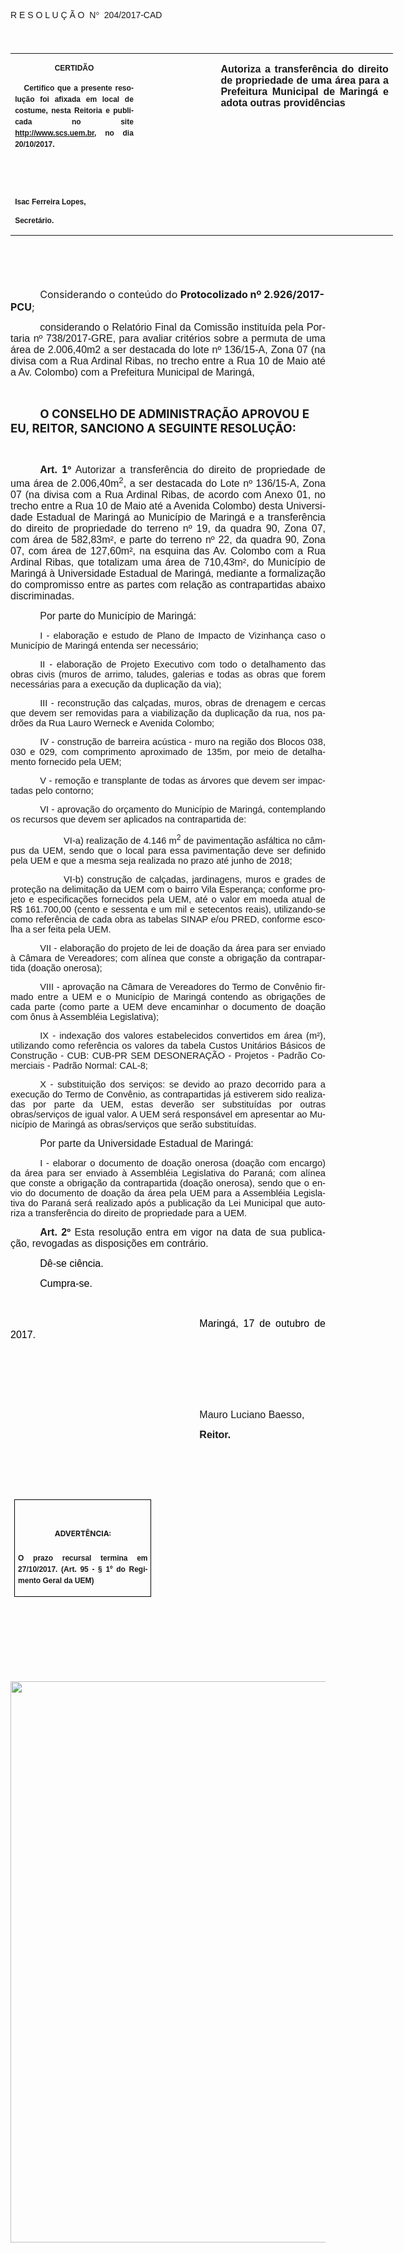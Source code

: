 <body lang=PT-BR link=blue vlink=purple style='tab-interval:35.4pt'>

<div class=WordSection1>

<p class=MsoTitle><span style='font-family:"Arial","sans-serif";mso-bidi-font-family:
"Times New Roman";mso-ansi-language:PT-BR;mso-no-proof:yes'>R E S O L U Ç Ã
O<span style='mso-spacerun:yes'>  </span>N</span><span style='font-family:Symbol;
mso-ascii-font-family:Arial;mso-hansi-font-family:Arial;mso-ansi-language:PT-BR;
mso-char-type:symbol;mso-symbol-font-family:Symbol;mso-no-proof:yes'><span
style='mso-char-type:symbol;mso-symbol-font-family:Symbol'>°</span></span><span
style='font-family:"Arial","sans-serif";mso-bidi-font-family:"Times New Roman";
mso-ansi-language:PT-BR;mso-no-proof:yes'><span style='mso-spacerun:yes'> 
</span>204/2017-CAD<o:p></o:p></span></p>

<p class=BodyText21><span style='font-size:14.0pt;font-family:"Arial","sans-serif";
mso-bidi-font-family:"Times New Roman";mso-no-proof:yes'><o:p>&nbsp;</o:p></span></p>

<table class=MsoNormalTable border=0 cellspacing=0 cellpadding=0 width=612
 style='width:459.0pt;border-collapse:collapse;mso-padding-alt:0cm 5.4pt 0cm 5.4pt'>
 <tr style='mso-yfti-irow:0;mso-yfti-firstrow:yes;mso-yfti-lastrow:yes'>
  <td width=196 valign=top style='width:147.15pt;padding:0cm 5.4pt 0cm 5.4pt'>
  <p class=MsoNormal align=center style='text-align:center;layout-grid-mode:
  char'><b style='mso-bidi-font-weight:normal'><span style='font-size:9.0pt;
  mso-bidi-font-size:10.0pt;font-family:"Arial","sans-serif";mso-bidi-font-family:
  "Times New Roman";mso-no-proof:yes'>CERTIDÃO<o:p></o:p></span></b></p>
  <p class=MsoNormal style='text-align:justify;line-height:150%'><b
  style='mso-bidi-font-weight:normal'><span style='font-size:9.0pt;line-height:
  150%;font-family:"Arial","sans-serif";mso-bidi-font-family:"Times New Roman";
  mso-no-proof:yes'><span style='mso-spacerun:yes'>   </span>Certifico que a
  presente resolução foi afixada em local de costume, nesta Reitoria e
  publicada no site<span style='color:blue'> </span><a
  href="http://www.scs.uem.br/"><span style='text-decoration:none;text-underline:
  none'>http://www.scs.uem.br</span></a>, no dia</span></b><b style='mso-bidi-font-weight:
  normal'><span style='font-size:9.0pt;mso-bidi-font-size:10.0pt;line-height:
  150%;font-family:"Arial","sans-serif";mso-bidi-font-family:"Times New Roman";
  mso-no-proof:yes'> 20/10/2017.<o:p></o:p></span></b></p>
  <p class=MsoNormal><b style='mso-bidi-font-weight:normal'><span
  style='font-size:9.0pt;mso-bidi-font-size:10.0pt;font-family:"Arial","sans-serif";
  mso-bidi-font-family:"Times New Roman";mso-no-proof:yes'><o:p>&nbsp;</o:p></span></b></p>
  <p class=MsoNormal><b style='mso-bidi-font-weight:normal'><span
  style='font-size:9.0pt;mso-bidi-font-size:10.0pt;font-family:"Arial","sans-serif";
  mso-bidi-font-family:"Times New Roman";mso-no-proof:yes'><o:p>&nbsp;</o:p></span></b></p>
  <p class=MsoNormal><b style='mso-bidi-font-weight:normal'><span
  style='font-size:9.0pt;mso-bidi-font-size:10.0pt;font-family:"Arial","sans-serif";
  mso-bidi-font-family:"Times New Roman";mso-no-proof:yes'>Isac Ferreira Lopes,<o:p></o:p></span></b></p>
  <p class=MsoNormal><b style='mso-bidi-font-weight:normal'><span
  style='font-size:9.0pt;mso-bidi-font-size:10.0pt;font-family:"Arial","sans-serif";
  mso-bidi-font-family:"Times New Roman";mso-no-proof:yes'>Secretário.<o:p></o:p></span></b></p>
  </td>
  <td width=123 valign=top style='width:92.15pt;padding:0cm 5.4pt 0cm 5.4pt'>
  <p class=MsoNormal style='margin-right:-5.4pt'><b><span style='font-size:
  12.0pt;mso-bidi-font-size:10.0pt;font-family:"Arial","sans-serif";mso-bidi-font-family:
  "Times New Roman";mso-no-proof:yes'><o:p>&nbsp;</o:p></span></b></p>
  </td>
  <td width=293 valign=top style='width:219.7pt;padding:0cm 5.4pt 0cm 5.4pt'>
  <p class=MsoNormal style='text-align:justify'><b><span style='font-size:12.0pt;
  font-family:"Arial","sans-serif";mso-no-proof:yes'>Autoriza a transferência
  do direito de propriedade de uma área para a Prefeitura Municipal de Maringá
  e adota outras providências<o:p></o:p></span></b></p>
  </td>
 </tr>
</table>

<p class=MsoBodyTextIndent style='text-indent:35.45pt'><span style='font-size:
12.0pt;mso-ansi-language:PT-BR'><o:p>&nbsp;</o:p></span></p>

<p class=MsoBodyTextIndent style='text-indent:35.45pt'><span style='font-size:
12.0pt;mso-ansi-language:PT-BR'><o:p>&nbsp;</o:p></span></p>

<p class=MsoBodyTextIndent style='text-indent:35.45pt'><span lang=X-NONE
style='font-size:12.0pt'>Considerando o conteúdo do <b style='mso-bidi-font-weight:
normal'>Pro</b></span><b style='mso-bidi-font-weight:normal'><span
style='font-size:12.0pt;mso-ansi-language:PT-BR'>tocolizado </span></b><b
style='mso-bidi-font-weight:normal'><span lang=X-NONE style='font-size:12.0pt'>nº
</span></b><b style='mso-bidi-font-weight:normal'><span style='font-size:12.0pt;
mso-ansi-language:PT-BR'>2.926/2017-PCU</span></b><span style='font-size:12.0pt;
mso-ansi-language:PT-BR'>;<b style='mso-bidi-font-weight:normal'><o:p></o:p></b></span></p>

<p class=MsoNormal style='text-align:justify;text-indent:35.45pt'><span
style='font-size:12.0pt;font-family:"Arial","sans-serif";mso-bidi-font-family:
"Times New Roman";mso-no-proof:yes'>considerando o Relatório Final da Comissão
instituída pela Portaria nº 738/2017-GRE, para avaliar critérios sobre a
permuta de uma área de 2.006,40m2 a ser destacada do lote nº 136/15-A, Zona 07
(na divisa com a Rua Ardinal Ribas, no trecho entre a Rua 10 de Maio até a Av.
Colombo) com a Prefeitura Municipal de Maringá, <o:p></o:p></span></p>

<p class=MsoNormal style='text-align:justify;text-indent:35.45pt'><span
style='font-size:12.0pt;font-family:"Arial","sans-serif";mso-bidi-font-family:
"Times New Roman";mso-no-proof:yes'><o:p>&nbsp;</o:p></span></p>

<p class=MsoBodyTextIndent style='text-indent:35.45pt'><b style='mso-bidi-font-weight:
normal'><span lang=X-NONE style='font-size:14.0pt;mso-no-proof:yes'>O CONSELHO DE
ADMINISTRAÇÃO APROVOU E EU, REITOR, SANCIONO A SEGUINTE RESOLUÇÃO:<o:p></o:p></span></b></p>

<p class=MsoNormal style='text-align:justify;text-indent:35.45pt'><span
style='font-size:12.0pt;font-family:"Arial","sans-serif"'><o:p>&nbsp;</o:p></span></p>

<p class=MsoNormal style='text-align:justify;text-indent:35.45pt'><b
style='mso-bidi-font-weight:normal'><span style='font-size:12.0pt;font-family:
"Arial","sans-serif"'>Art. 1º</span></b><span style='font-size:12.0pt;
font-family:"Arial","sans-serif"'> Autorizar a transferência do direito de
propriedade de uma área de 2.006,40m<sup>2</sup>, a ser destacada do Lote nº
136/15-A, Zona 07 (na divisa com a Rua <span class=SpellE>Ardinal</span> Ribas,
de acordo com Anexo 01, no trecho entre a Rua 10 de Maio até a Avenida Colombo)
desta Universidade Estadual de Maringá ao Município de Maringá e a
transferência do direito de propriedade do terreno nº 19, da quadra 90, Zona
07, com área de 582,83m², e parte do terreno nº 22, da quadra 90, Zona 07, com
área de 127,60m², na esquina das Av. Colombo com a Rua <span class=SpellE>Ardinal</span>
Ribas, que totalizam uma área de 710,43m², do Município de Maringá à
Universidade Estadual de Maringá, mediante a formalização do compromisso entre
as partes com relação <span class=GramE>as</span> contrapartidas abaixo
discriminadas.<o:p></o:p></span></p>

<p class=MsoNormal style='text-align:justify;text-indent:35.45pt'><span
style='font-size:12.0pt;font-family:"Arial","sans-serif"'>Por parte do
Município de Maringá:<o:p></o:p></span></p>

<p class=MsoNormalCxSpMiddle style='text-align:justify;text-indent:35.4pt'><span
style='font-size:11.0pt;font-family:"Arial","sans-serif";mso-fareast-font-family:
Calibri;mso-fareast-language:EN-US'>I - elaboração e estudo de Plano de Impacto
de Vizinhança caso o Município de Maringá entenda ser necessário;<o:p></o:p></span></p>

<p class=MsoNormalCxSpMiddle style='text-align:justify;text-indent:35.4pt'><span
style='font-size:11.0pt;font-family:"Arial","sans-serif";mso-fareast-font-family:
Calibri;mso-fareast-language:EN-US'>II - elaboração de Projeto Executivo com
todo o detalhamento das obras civis (muros de arrimo, taludes, galerias e todas
as obras que forem necessárias para a execução da duplicação da via);<o:p></o:p></span></p>

<p class=MsoNormalCxSpMiddle style='text-align:justify;text-indent:35.4pt'><span
style='font-size:11.0pt;font-family:"Arial","sans-serif";mso-fareast-font-family:
Calibri;mso-fareast-language:EN-US'>III - reconstrução das calçadas, muros,
obras de drenagem e cercas que devem ser removidas para a viabilização da
duplicação da rua, nos padrões da Rua Lauro Werneck e Avenida Colombo;<o:p></o:p></span></p>

<p class=MsoNormalCxSpMiddle style='text-align:justify;text-indent:35.4pt'><span
style='font-size:11.0pt;font-family:"Arial","sans-serif";mso-fareast-font-family:
Calibri;mso-fareast-language:EN-US'>IV - construção de barreira acústica - muro
na região dos Blocos 038, 030 e 029, com comprimento aproximado de 135m, por
meio de detalhamento fornecido pela UEM;<o:p></o:p></span></p>

<p class=MsoNormalCxSpMiddle style='text-align:justify;text-indent:35.4pt'><span
style='font-size:11.0pt;font-family:"Arial","sans-serif";mso-fareast-font-family:
Calibri;mso-fareast-language:EN-US'>V - remoção e transplante de todas as
árvores que devem ser impactadas pelo contorno;<o:p></o:p></span></p>

<p class=MsoNormalCxSpMiddle style='text-align:justify;text-indent:35.4pt'><span
style='font-size:11.0pt;font-family:"Arial","sans-serif";mso-fareast-font-family:
Calibri;mso-fareast-language:EN-US'>VI - aprovação do orçamento do Município de
Maringá, contemplando os recursos que devem ser aplicados na contrapartida de:<o:p></o:p></span></p>

<p class=MsoNormalCxSpMiddle style='text-align:justify;text-indent:63.8pt'><span
class=GramE><span style='font-size:11.0pt;font-family:"Arial","sans-serif";
mso-fareast-font-family:Calibri;mso-fareast-language:EN-US'>VI-a)</span></span><span
style='font-size:11.0pt;font-family:"Arial","sans-serif";mso-fareast-font-family:
Calibri;mso-fareast-language:EN-US'> realização de 4.146 m<sup>2</sup> de
pavimentação asfáltica no <span class=SpellE>câmpus</span> da UEM, sendo que o
local para essa pavimentação deve ser definido pela UEM e que a mesma seja
realizada no prazo até junho de 2018;<o:p></o:p></span></p>

<p class=MsoNormalCxSpMiddle style='text-align:justify;text-indent:63.8pt'><span
class=GramE><span style='font-size:11.0pt;font-family:"Arial","sans-serif";
mso-fareast-font-family:Calibri;mso-fareast-language:EN-US'>VI-b)</span></span><span
style='font-size:11.0pt;font-family:"Arial","sans-serif";mso-fareast-font-family:
Calibri;mso-fareast-language:EN-US'> construção de calçadas, jardinagens, muros
e grades de proteção na delimitação da UEM com o bairro Vila Esperança;
conforme projeto e especificações fornecidos pela UEM, até o valor em moeda
atual de R$ 161.700,00 (cento e sessenta e um mil e setecentos reais),
utilizando-se como referência de cada obra as tabelas SINAP e/ou PRED, conforme
escolha a ser feita pela UEM.<o:p></o:p></span></p>

<p class=MsoNormalCxSpMiddle style='text-align:justify;text-indent:35.4pt'><span
style='font-size:11.0pt;font-family:"Arial","sans-serif";mso-fareast-font-family:
Calibri;mso-fareast-language:EN-US'>VII - elaboração do projeto de lei de
doação da área para ser enviado à Câmara de Vereadores; com alínea que conste a
obrigação da contrapartida (doação onerosa);<o:p></o:p></span></p>

<p class=MsoNormalCxSpMiddle style='text-align:justify;text-indent:35.4pt'><span
style='font-size:11.0pt;font-family:"Arial","sans-serif";mso-fareast-font-family:
Calibri;mso-fareast-language:EN-US'>VIII - aprovação na Câmara de Vereadores do
Termo de Convênio firmado entre a UEM e o Município de Maringá contendo as
obrigações de cada parte (como parte a UEM deve encaminhar o documento de
doação com ônus à <span class=SpellE>Assembléia</span> Legislativa);<o:p></o:p></span></p>

<p class=MsoNormalCxSpMiddle style='text-align:justify;text-indent:35.4pt'><span
style='font-size:11.0pt;font-family:"Arial","sans-serif";mso-fareast-font-family:
Calibri;mso-fareast-language:EN-US'>IX - indexação dos valores estabelecidos
convertidos em área (m²), utilizando como referência os valores da tabela
Custos Unitários Básicos de Construção - CUB: <span class=GramE>CUB-PR SEM
DESONERAÇÃO - Projetos - Padrão Comerciais</span> - Padrão Normal: CAL-8;<o:p></o:p></span></p>

<p class=MsoNormalCxSpMiddle style='text-align:justify;text-indent:35.4pt'><span
style='font-size:11.0pt;font-family:"Arial","sans-serif";mso-fareast-font-family:
Calibri;mso-fareast-language:EN-US'>X - substituição dos serviços: se devido ao
prazo decorrido para a execução do Termo de Convênio, as contrapartidas já
estiverem sido realizadas por parte da UEM, estas deverão ser substituídas por
outras obras/serviços de igual valor. A UEM será responsável em apresentar ao
Município de Maringá as obras/serviços que serão substituídas.<o:p></o:p></span></p>

<p class=MsoNormal style='text-align:justify;text-indent:35.45pt'><span
style='font-size:12.0pt;font-family:"Arial","sans-serif"'>Por parte da
Universidade Estadual de Maringá: <o:p></o:p></span></p>

<p class=MsoNormal style='margin-bottom:6.0pt;text-align:justify;text-indent:
35.45pt'><span style='font-size:11.0pt;mso-bidi-font-size:12.0pt;font-family:
"Arial","sans-serif"'>I - elaborar o documento de doação onerosa (doação com
encargo) da área para ser enviado à <span class=SpellE>Assembléia</span>
Legislativa do Paraná; com alínea que conste a obrigação da contrapartida (doação
onerosa), sendo que o envio do documento de doação da área pela UEM para a <span
class=SpellE>Assembléia</span> Legislativa do Paraná será realizado após a
publicação da Lei Municipal que autoriza a transferência do direito de
propriedade para a UEM<span style='mso-bidi-font-weight:bold;mso-no-proof:yes'>.<o:p></o:p></span></span></p>

<p class=MsoNormal style='text-align:justify;text-indent:35.45pt'><b
style='mso-bidi-font-weight:normal'><span style='font-size:12.0pt;font-family:
"Arial","sans-serif";mso-fareast-font-family:"Arial Unicode MS";mso-bidi-font-family:
"Times New Roman";mso-no-proof:yes'>Art. 2º </span></b><span style='font-size:
12.0pt;font-family:"Arial","sans-serif";mso-bidi-font-family:"Times New Roman";
mso-no-proof:yes'>Esta resolução entra em vigor na data de sua publicação,
revogadas as disposições em contrário.</span><span style='font-size:12.0pt;
font-family:"Arial","sans-serif";mso-fareast-font-family:"Arial Unicode MS";
mso-bidi-font-family:"Times New Roman";letter-spacing:-.2pt;mso-no-proof:yes'><o:p></o:p></span></p>

<p class=MsoNormal style='text-align:justify;text-indent:35.45pt'><span
style='font-size:12.0pt;font-family:"Arial","sans-serif";color:black;
mso-no-proof:yes'>Dê-se ciência.<o:p></o:p></span></p>

<p class=MsoNormal style='text-align:justify;text-indent:35.45pt'><span
style='font-size:12.0pt;font-family:"Arial","sans-serif";color:black;
mso-no-proof:yes'>Cumpra-se.<o:p></o:p></span></p>

<p class=MsoNormal style='text-align:justify;text-indent:35.45pt'><span
style='font-size:12.0pt;font-family:"Arial","sans-serif";color:black;
mso-no-proof:yes'><o:p>&nbsp;</o:p></span></p>

<p class=MsoNormal style='text-align:justify;text-indent:8.0cm'><span
style='font-size:12.0pt;font-family:"Arial","sans-serif";color:black;
mso-no-proof:yes'>Maringá, 17 de outubro de 2017.<o:p></o:p></span></p>

<p class=MsoNormal style='text-align:justify;text-indent:8.0cm'><span
style='font-size:12.0pt;font-family:"Arial","sans-serif";mso-bidi-font-family:
"Times New Roman";mso-no-proof:yes'><o:p>&nbsp;</o:p></span></p>

<p class=MsoNormal style='text-align:justify;text-indent:8.0cm'><span
style='font-size:12.0pt;font-family:"Arial","sans-serif";mso-bidi-font-family:
"Times New Roman";mso-no-proof:yes'><o:p>&nbsp;</o:p></span></p>

<p class=MsoNormal style='text-align:justify;text-indent:8.0cm'><span
style='font-size:12.0pt;font-family:"Arial","sans-serif";mso-bidi-font-family:
"Times New Roman";mso-no-proof:yes'><o:p>&nbsp;</o:p></span></p>

<p class=MsoNormal style='text-align:justify;text-indent:8.0cm'><span
style='font-size:12.0pt;font-family:"Arial","sans-serif"'>Mauro Luciano Baesso</span><span
style='font-size:12.0pt;font-family:"Arial","sans-serif";mso-bidi-font-family:
"Times New Roman";mso-no-proof:yes'>,<o:p></o:p></span></p>

<p class=MsoNormal style='text-align:justify;text-indent:8.0cm;tab-stops:8.0cm 276.45pt'><b
style='mso-bidi-font-weight:normal'><span style='font-size:12.0pt;font-family:
"Arial","sans-serif";mso-bidi-font-family:"Times New Roman";mso-no-proof:yes'>Reitor.<o:p></o:p></span></b></p>

<p class=MsoNormal style='text-align:justify;text-indent:8.0cm;tab-stops:8.0cm 276.45pt'><b
style='mso-bidi-font-weight:normal'><span style='font-size:12.0pt;font-family:
"Arial","sans-serif";mso-bidi-font-family:"Times New Roman";mso-no-proof:yes'><o:p>&nbsp;</o:p></span></b></p>

<p class=MsoNormal style='text-align:justify;text-indent:8.0cm;tab-stops:8.0cm 276.45pt'><b
style='mso-bidi-font-weight:normal'><span style='font-size:12.0pt;font-family:
"Arial","sans-serif";mso-bidi-font-family:"Times New Roman";mso-no-proof:yes'><o:p>&nbsp;</o:p></span></b></p>

<table class=MsoNormalTable border=1 cellspacing=0 cellpadding=0 align=left
 style='margin-left:3.5pt;border-collapse:collapse;border:none;mso-border-alt:
 solid windowtext .5pt;mso-table-overlap:never;mso-table-lspace:7.05pt;
 margin-left:4.8pt;mso-table-rspace:7.05pt;margin-right:4.8pt;mso-table-anchor-vertical:
 paragraph;mso-table-anchor-horizontal:column;mso-table-left:left;mso-table-top:
 .05pt;mso-padding-alt:0cm 3.5pt 0cm 3.5pt;mso-border-insideh:.5pt solid windowtext;
 mso-border-insidev:.5pt solid windowtext'>
 <tr style='mso-yfti-irow:0;mso-yfti-firstrow:yes;mso-yfti-lastrow:yes'>
  <td width=207 valign=top style='width:155.6pt;border:solid windowtext 1.0pt;
  mso-border-alt:solid windowtext .5pt;padding:0cm 3.5pt 0cm 3.5pt'>
  <h1 align=center style='text-align:center;line-height:150%;mso-element:frame;
  mso-element-frame-hspace:7.05pt;mso-element-wrap:around;mso-element-anchor-vertical:
  paragraph;mso-element-anchor-horizontal:column;mso-element-top:.05pt;
  mso-height-rule:exactly'><span style='font-size:9.0pt;mso-bidi-font-size:
  10.0pt;line-height:150%;mso-bidi-font-family:Arial;mso-ansi-language:PT-BR;
  mso-fareast-language:PT-BR;mso-no-proof:yes'>ADVERTÊNCIA:<o:p></o:p></span></h1>
  <p class=MsoNormal style='text-align:justify;line-height:150%;mso-element:
  frame;mso-element-frame-hspace:7.05pt;mso-element-wrap:around;mso-element-anchor-vertical:
  paragraph;mso-element-anchor-horizontal:column;mso-element-top:.05pt;
  mso-height-rule:exactly'><b style='mso-bidi-font-weight:normal'><span
  style='font-size:9.0pt;mso-bidi-font-size:10.0pt;line-height:150%;font-family:
  "Arial","sans-serif";mso-bidi-font-family:"Times New Roman";mso-no-proof:
  yes'>O prazo recursal termina em 27/10/2017. (Art. 95 - § 1º do Regimento
  Geral da UEM)</span></b><span style='font-size:9.0pt;mso-bidi-font-size:10.0pt;
  line-height:150%;font-family:"Arial","sans-serif";mso-bidi-font-family:"Times New Roman";
  mso-no-proof:yes'><o:p></o:p></span></p>
  </td>
 </tr>
</table>

<p class=MsoNormal style='margin-bottom:6.0pt;text-align:justify'><b
style='mso-bidi-font-weight:normal'><span style='font-family:"Arial","sans-serif"'><o:p>&nbsp;</o:p></span></b></p>

<p class=MsoNormal style='margin-bottom:6.0pt;text-align:justify'><b
style='mso-bidi-font-weight:normal'><span style='font-family:"Arial","sans-serif"'><o:p>&nbsp;</o:p></span></b></p>

<p class=MsoNormal style='margin-bottom:6.0pt;text-align:justify'><b
style='mso-bidi-font-weight:normal'><span style='font-family:"Arial","sans-serif"'><o:p>&nbsp;</o:p></span></b></p>

<b style='mso-bidi-font-weight:normal'><span style='font-size:10.0pt;
font-family:"Arial","sans-serif";mso-fareast-font-family:"Times New Roman";
mso-ansi-language:PT-BR;mso-fareast-language:PT-BR;mso-bidi-language:AR-SA'><br
clear=all style='page-break-before:always'>
</span></b>

<p class=MsoNormal style='margin-bottom:6.0pt;text-align:justify'><b
style='mso-bidi-font-weight:normal'><span style='font-family:"Arial","sans-serif"'><!--[if gte vml 1]><v:shapetype
 id="_x0000_t75" coordsize="21600,21600" o:spt="75" o:preferrelative="t"
 path="m@4@5l@4@11@9@11@9@5xe" filled="f" stroked="f">
 <v:stroke joinstyle="miter"/>
 <v:formulas>
  <v:f eqn="if lineDrawn pixelLineWidth 0"/>
  <v:f eqn="sum @0 1 0"/>
  <v:f eqn="sum 0 0 @1"/>
  <v:f eqn="prod @2 1 2"/>
  <v:f eqn="prod @3 21600 pixelWidth"/>
  <v:f eqn="prod @3 21600 pixelHeight"/>
  <v:f eqn="sum @0 0 1"/>
  <v:f eqn="prod @6 1 2"/>
  <v:f eqn="prod @7 21600 pixelWidth"/>
  <v:f eqn="sum @8 21600 0"/>
  <v:f eqn="prod @7 21600 pixelHeight"/>
  <v:f eqn="sum @10 21600 0"/>
 </v:formulas>
 <v:path o:extrusionok="f" gradientshapeok="t" o:connecttype="rect"/>
 <o:lock v:ext="edit" aspectratio="t"/>
</v:shapetype><v:shape id="_x0000_i1025" type="#_x0000_t75" style='width:471.75pt;
 height:673.5pt'>
 <v:imagedata src="204cad2017_arquivos/image001.jpg" o:title="planta-ardinal-ribas"/>
</v:shape><![endif]--><![if !vml]><img border=0 width=629 height=898
src="204cad2017_arquivos/image002.jpg" v:shapes="_x0000_i1025"><![endif]><o:p></o:p></span></b></p>

</div>

</body>
